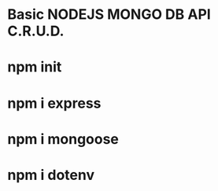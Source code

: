 <h1>Basic NODEJS MONGO DB API C.R.U.D.</h1>

# npm init

# npm i express

# npm i mongoose

# npm i dotenv

